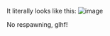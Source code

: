 It literally looks like this:
![image](https://github.com/user-attachments/assets/893758cb-8912-4457-9c3d-5a44c92fedaa)

No respawning, glhf!
